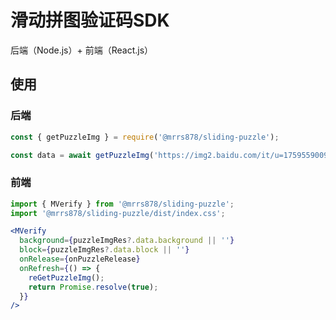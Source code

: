 # 滑动拼图验证码SDK

后端（Node.js）+ 前端（React.js）

## 使用

### 后端

``` js
const { getPuzzleImg } = require('@mrrs878/sliding-puzzle');

const data = await getPuzzleImg('https://img2.baidu.com/it/u=1759559009,1100199201&fm=26&fmt=auto&gp=0.jpg');
```

### 前端

``` jsx
import { MVerify } from '@mrrs878/sliding-puzzle';
import '@mrrs878/sliding-puzzle/dist/index.css';

<MVerify
  background={puzzleImgRes?.data.background || ''}
  block={puzzleImgRes?.data.block || ''}
  onRelease={onPuzzleRelease}
  onRefresh={() => {
    reGetPuzzleImg();
    return Promise.resolve(true);
  }}
/>
```
